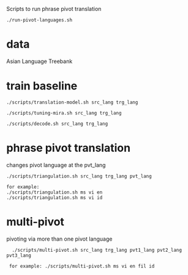 Scripts to run phrase pivot translation

    ./run-pivot-languages.sh

# data
Asian Language Treebank

# train baseline
    
    ./scripts/translation-model.sh src_lang trg_lang
    
    ./scripts/tuning-mira.sh src_lang trg_lang
    
    ./scripts/decode.sh src_lang trg_lang
    
# phrase pivot translation

changes pivot language at the pvt_lang

    ./scripts/triangulation.sh src_lang trg_lang pvt_lang
    
    for example: 
    ./scripts/triangulation.sh ms vi en
    ./scripts/triangulation.sh ms vi id
    
# multi-pivot

pivoting via more than one pivot language
      
      ./scripts/multi-pivot.sh src_lang trg_lang pvt1_lang pvt2_lang pvt3_lang
      
     for example: ./scripts/multi-pivot.sh ms vi en fil id
